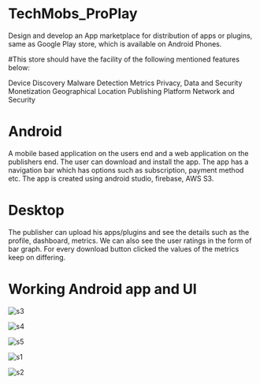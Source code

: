 # TechMobs_ProPlay
Design and develop an App marketplace for distribution of apps or plugins, same as Google Play store, which is available on Android Phones.

#This store should have the facility of the following mentioned features below:

Device Discovery
Malware Detection
Metrics
Privacy, Data and Security
Monetization
Geographical Location
Publishing Platform
Network and Security

# Android
A mobile based application on the users end and a web application on the publishers end. The user can download and install the app. The app has a navigation bar which has options such as subscription, payment method etc. The app is created using android studio, firebase, AWS S3.

# Desktop
The publisher can upload his apps/plugins and see the details such as the profile, dashboard, metrics. We can also see the user ratings in the form of bar graph. For every download button clicked the values of the metrics keep on differing. 

# Working Android app and UI

![s3](https://user-images.githubusercontent.com/53136681/94358483-f9394b80-00be-11eb-8083-e455d3f545ec.png)

![s4](https://user-images.githubusercontent.com/53136681/94358484-fb030f00-00be-11eb-9aa4-c07748971bea.png)

![s5](https://user-images.githubusercontent.com/53136681/94358486-fb9ba580-00be-11eb-8c53-dc48dc992374.png)

![s1](https://user-images.githubusercontent.com/53136681/94358487-fcccd280-00be-11eb-89b0-bf2e82bd0315.png)

![s2](https://user-images.githubusercontent.com/53136681/94358489-fdfdff80-00be-11eb-9146-278d3c61f8c4.png)
